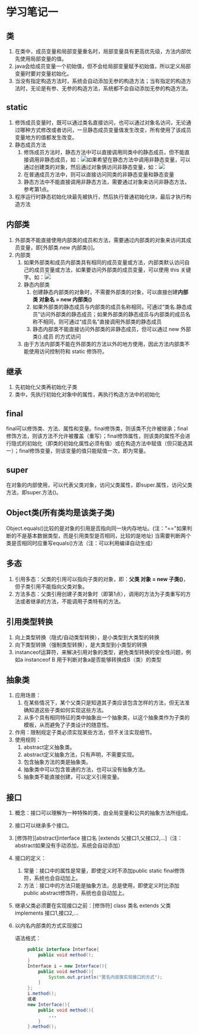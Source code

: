 # 学习笔记一 #
## 类 ##
1. 在类中，成员变量和局部变量重名时，局部变量具有更高优先级，方法内部优先使用局部变量的值。
2. java会给成员变量一个初始值，但不会给局部变量赋予初始值，所以定义局部变量时要对变量初始化。
3. 当没有指定构造方法时，系统会自动添加无参的构造方法；当有指定的构造方法时，无论是有参、无参的构造方法，系统都不会自动添加无参的构造方法。
## static ##
1. 修饰成员变量时，既可以通过类名直接访问，也可以通过对象名访问，无论通过哪种方式修改或者访问，一旦静态成员变量值发生改变，所有使用了该成员变量地方的值都发生改变。
2. 静态成员方法
	1. 修饰成员方法时，静态方法中可以直接调用同类中的静态成员，但不能直接调用非静态成员，如：![](http://img.mukewang.com/5392d6eb0001283007020239.jpg)如果希望在静态方法中调用非静态变量，可以通过创建类的对象，然后通过对象俩访问非静态变量，如：![](http://img.mukewang.com/5392d7390001a10806150193.jpg)
	2. 在普通成员方法中，则可以直接访问同类的非静态变量和静态变量
	3. 静态方法中不能直接调用非静态方法，需要通过对象来访问非静态方法，参考第1点。
3. 程序运行时静态初始化块最先被执行，然后执行普通初始化块，最后才执行构造方法
## 内部类 ##
1. 外部类不能直接使用内部类的成员和方法，需要通过内部类的对象来访问其成员变量，即[外部类.new 内部类()]。
2. 内部类
	1. 如果外部类和成员内部类具有相同的成员变量或方法，内部类默认访问自己的成员变量或方法，如果要访问外部类的成员变量，可以使用 this 关键字。如：![](http://img.mukewang.com/539e638b0001ab1208200295.jpg)
	2. 静态内部类
		1. 创建静态内部类的对象时，不需要外部类的对象，可以直接创建**内部类 对象名 = new 内部类()**
		2. 如果外部类的静态成员与内部类的成员名称相同，可通过“类名.静态成员”访问外部类的静态成员；如果外部类的静态成员与内部类的成员名称不相同，则可通过“成员名”直接调用外部类的静态成员
		3. 静态内部类不能直接访问外部类的非静态成员，但可以通过 new 外部类().成员 的方式访问
	3. 由于方法内部类不能在外部类的方法以外的地方使用，因此方法内部类不能使用访问控制符和 static 修饰符。
## 继承 ##
1. 先初始化父类再初始化子类
2. 类中，先执行初始化对象中的属性，再执行构造方法中的初始化
## final ##
final可以修饰类、方法、属性和变量。final修饰类，则该类不允许被继承；final修饰方法，则该方法不允许被覆盖（重写）；final修饰属性，则该类的属性不会进行隐式的初始化（即类的初始化属性必须有值）或在构造方法中赋值（但只能选其一）；final修饰变量，则该变量的值只能赋值一次，即为常量。
## super ##
在对象的内部使用，可以代表父类对象，访问父类属性，即super.属性，访问父类方法，即super.方法()。
## Object类(所有类均是该类子类) ##
Object.equals()比较的是对象的引用是否指向同一块内存地址。(注："=="如果判断的不是基本数据类型，而是引用类型是否相同，比较的是地址)
当需要判断两个类是否相同时应重写equals()方法（注：可以利用编译自动生成）
## 多态 ##
1. 引用多态：父类的引用可以指向子类的对象，即：**父类 对象 = new 子类()**，但子类引用不能指向父类对象。
2. 方法多态：父类引用创建子类对象时（即第1点），调用的方法为子类重写的方法或者继承的方法，不能调用子类特有的方法。
## 引用类型转换 ##
1. 向上类型转换（隐式/自动类型转换），是小类型到大类型的转换
2. 向下类型转换（强制类型转换），是大类型到小类型的转换
3. instanceof运算符，来解决引用对象的类型，避免类型转换的安全性问题，例如a instanceof B 用于判断对象a是否能够转换成B（类）的类型
## 抽象类 ##
1. 应用场景：
	1. 在某些情况下，某个父类只是知道其子类应该包含怎样的方法，但无法准确知道这些子类如何实现这些方法。
	2. 从多个具有相同特征的类中抽象出一个抽象类，以这个抽象类作为子类的模板，从而避免了子类设计的随意性。
2. 作用：限制规定子类必须实现某些方法，但不关注实现细节。
3. 使用规则：
	1. abstract定义抽象类。
	2. abstract定义抽象方法，只有声明，不需要实现。
	3. 包含抽象方法的类是抽象类。
	4. 抽象类中可以包含普通的方法，也可以没有抽象方法。
	5. 抽象类不能直接创建，可以定义引用变量。
## 接口 ##
1. 概念：接口可以理解为一种特殊的类，由全局变量和公共的抽象方法所组成。
2. 接口可以继承多个接口。
3. [修饰符][abstract]interface 接口名 [extends 父接口1,父接口2,...]（注：abstract如果没有手动添加，系统会自动添加）
4. 接口的定义：
	1. 常量：接口中的属性是常量，即使定义时不添加public static final修饰符，系统也会自动加上。
	2. 方法：接口中的方法只能是抽象方法，总是使用，即使定义时比添加public abstract修饰符，系统也会自动加上。
5. 继承父类必须要在实现接口之前：[修饰符] class 类名 extends 父类 implements 接口1,接口2,...
6. 以内名内部类的方式实现接口
	
	语法格式：
```Java
		public interface Interface{
			public void method();
		}
		Interface i = new Interface(){
			public void method(){
				System.out.println("匿名内部类实现接口的方式");
			}
		};
		i.method();
		或者
		new Interface(){
			public void method(){
				...
			}
		}.method();
```